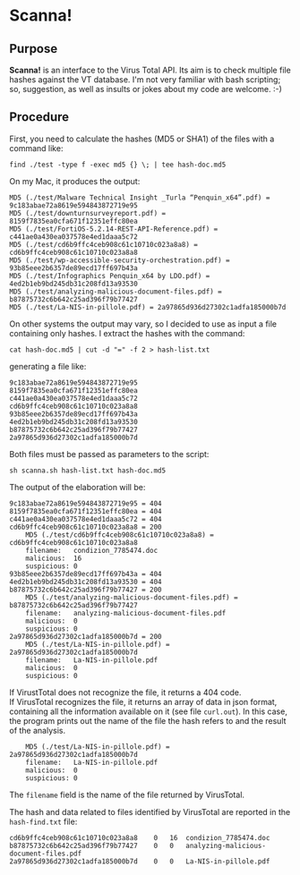 # Scanna!

## Purpose
**Scanna!** is an interface to the Virus Total API.
Its aim is to check multiple file hashes against the VT database.
I'm not very familiar with bash scripting; so, suggestion, as well as insults or jokes about my code are welcome. :-)

## Procedure
First, you need to calculate the hashes (MD5 or SHA1) of the files with a command like:

```
find ./test -type f -exec md5 {} \; | tee hash-doc.md5
```

On my Mac, it produces the output:

```
MD5 (./test/Malware Technical Insight _Turla “Penquin_x64”.pdf) = 9c183abae72a8619e594843872719e95
MD5 (./test/downturnsurveyreport.pdf) = 8159f7835ea0cfa671f12351effc80ea
MD5 (./test/FortiOS-5.2.14-REST-API-Reference.pdf) = c441ae0a430ea037578e4ed1daaa5c72
MD5 (./test/cd6b9ffc4ceb908c61c10710c023a8a8) = cd6b9ffc4ceb908c61c10710c023a8a8
MD5 (./test/wp-accessible-security-orchestration.pdf) = 93b85eee2b6357de89ecd17ff697b43a
MD5 (./test/Infographics Penquin_x64 by LDO.pdf) = 4ed2b1eb9bd245db31c208fd13a93530
MD5 (./test/analyzing-malicious-document-files.pdf) = b87875732c6b642c25ad396f79b77427
MD5 (./test/La-NIS-in-pillole.pdf) = 2a97865d936d27302c1adfa185000b7d
```

On other systems the output may vary, so I decided to use as input a file containing only hashes.
I extract the hashes with the command:

```
cat hash-doc.md5 | cut -d "=" -f 2 > hash-list.txt
```

generating a file like:

```
9c183abae72a8619e594843872719e95
8159f7835ea0cfa671f12351effc80ea
c441ae0a430ea037578e4ed1daaa5c72
cd6b9ffc4ceb908c61c10710c023a8a8
93b85eee2b6357de89ecd17ff697b43a
4ed2b1eb9bd245db31c208fd13a93530
b87875732c6b642c25ad396f79b77427
2a97865d936d27302c1adfa185000b7d
```

Both files must be passed as parameters to the script:

```
sh scanna.sh hash-list.txt hash-doc.md5
```

The output of the elaboration will be:

```
9c183abae72a8619e594843872719e95 = 404
8159f7835ea0cfa671f12351effc80ea = 404
c441ae0a430ea037578e4ed1daaa5c72 = 404
cd6b9ffc4ceb908c61c10710c023a8a8 = 200
	MD5 (./test/cd6b9ffc4ceb908c61c10710c023a8a8) = cd6b9ffc4ceb908c61c10710c023a8a8
	filename:  	condizion_7785474.doc
	malicious: 	16
	suspicious:	0
93b85eee2b6357de89ecd17ff697b43a = 404
4ed2b1eb9bd245db31c208fd13a93530 = 404
b87875732c6b642c25ad396f79b77427 = 200
	MD5 (./test/analyzing-malicious-document-files.pdf) = b87875732c6b642c25ad396f79b77427
	filename:  	analyzing-malicious-document-files.pdf
	malicious: 	0
	suspicious:	0
2a97865d936d27302c1adfa185000b7d = 200
	MD5 (./test/La-NIS-in-pillole.pdf) = 2a97865d936d27302c1adfa185000b7d
	filename:  	La-NIS-in-pillole.pdf
	malicious: 	0
	suspicious:	0
```

If VirustTotal does not recognize the file, it returns a 404 code.  
If VirusTotal recognizes the file, it returns an array of data in json format, containing all the information available on it (see file `curl.out`).
In this case, the program prints out the name of the file the hash refers to and the result of the analysis.

```
    MD5 (./test/La-NIS-in-pillole.pdf) = 2a97865d936d27302c1adfa185000b7d
    filename:  	La-NIS-in-pillole.pdf
    malicious: 	0
    suspicious:	0
```

The `filename` field is the name of the file returned by VirusTotal.  

The hash and data related to files identified by VirusTotal are reported in the `hash-find.txt` file:

```
cd6b9ffc4ceb908c61c10710c023a8a8	0	16	condizion_7785474.doc
b87875732c6b642c25ad396f79b77427	0	0	analyzing-malicious-document-files.pdf
2a97865d936d27302c1adfa185000b7d	0	0	La-NIS-in-pillole.pdf
```

 
